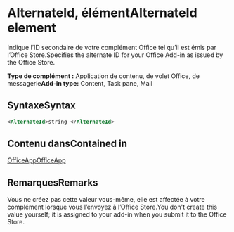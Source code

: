 # <a name="alternateid-element"></a><span data-ttu-id="dc013-101">AlternateId, élément</span><span class="sxs-lookup"><span data-stu-id="dc013-101">AlternateId element</span></span>

<span data-ttu-id="dc013-102">Indique l’ID secondaire de votre complément Office tel qu’il est émis par l’Office Store.</span><span class="sxs-lookup"><span data-stu-id="dc013-102">Specifies the alternate ID for your Office Add-in as issued by the Office Store.</span></span>

<span data-ttu-id="dc013-103">**Type de complément :** Application de contenu, de volet Office, de messagerie</span><span class="sxs-lookup"><span data-stu-id="dc013-103">**Add-in type:** Content, Task pane, Mail</span></span>

## <a name="syntax"></a><span data-ttu-id="dc013-104">Syntaxe</span><span class="sxs-lookup"><span data-stu-id="dc013-104">Syntax</span></span>

```XML
<AlternateId>string </AlternateId>
```

## <a name="contained-in"></a><span data-ttu-id="dc013-105">Contenu dans</span><span class="sxs-lookup"><span data-stu-id="dc013-105">Contained in</span></span>

[<span data-ttu-id="dc013-106">OfficeApp</span><span class="sxs-lookup"><span data-stu-id="dc013-106">OfficeApp</span></span>](officeapp.md)

## <a name="remarks"></a><span data-ttu-id="dc013-107">Remarques</span><span class="sxs-lookup"><span data-stu-id="dc013-107">Remarks</span></span>

<span data-ttu-id="dc013-108">Vous ne créez pas cette valeur vous-même, elle est affectée à votre complément lorsque vous l’envoyez à l’Office Store.</span><span class="sxs-lookup"><span data-stu-id="dc013-108">You don't create this value yourself; it is assigned to your add-in when you submit it to the Office Store.</span></span>

